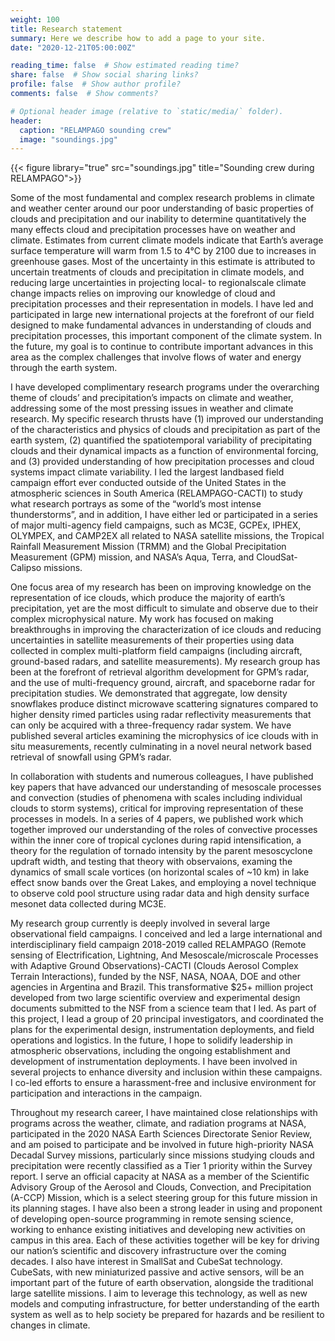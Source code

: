 ```yaml
---
weight: 100
title: Research statement
summary: Here we describe how to add a page to your site.
date: "2020-12-21T05:00:00Z"

reading_time: false  # Show estimated reading time?
share: false  # Show social sharing links?
profile: false  # Show author profile?
comments: false  # Show comments?

# Optional header image (relative to `static/media/` folder).
header:
  caption: "RELAMPAGO sounding crew"
  image: "soundings.jpg"
---
```


{{< figure library="true" src="soundings.jpg" title="Sounding crew during RELAMPAGO">}}

Some of the most fundamental and complex research problems in climate and weather center around our poor understanding of basic properties of clouds and precipitation and our inability to determine quantitatively the many effects cloud and precipitation processes have on weather and climate. Estimates from current climate models indicate that Earth’s average surface temperature will warm from 1.5 to 4°C by 2100 due to increases in greenhouse gases. Most of the uncertainty in this estimate is attributed to uncertain treatments of clouds and precipitation in climate models, and reducing large uncertainties in projecting local- to regionalscale climate change impacts relies on improving our knowledge of cloud and precipitation processes and their representation in models. I have led and participated in large new international projects at the forefront of our field designed to make fundamental advances in understanding of clouds and precipitation processes, this important component of the climate system.  In the future, my goal is to continue to contribute important advances in this area as the complex challenges that involve flows of water and energy through the earth system.

I have developed complimentary research programs under the overarching theme of clouds’ and precipitation’s impacts on climate and weather, addressing some of the most pressing issues in weather and climate research. My specific research thrusts have (1) improved our understanding of the characteristics and physics of clouds and precipitation as part of the earth system, (2) quantified the spatiotemporal variability of precipitating clouds and their dynamical impacts as a function of environmental forcing, and (3) provided understanding of how precipitation processes and cloud systems impact climate variability. I led the largest landbased field campaign effort ever conducted outside of the United States in the atmospheric sciences in South America (RELAMPAGO-CACTI) to study what research portrays as some of the “world’s most intense thunderstorms”, and in addition, I have either led or participated in a series of major multi-agency field campaigns, such as MC3E, GCPEx, IPHEX, OLYMPEX, and CAMP2EX all related to NASA satellite missions, the Tropical Rainfall Measurement Mission (TRMM) and the Global Precipitation Measurement (GPM) mission, and NASA’s Aqua, Terra, and CloudSat-Calipso missions.

One focus area of my research has been on improving knowledge on the representation of ice clouds, which produce the majority of earth’s precipitation, yet are the most difficult to simulate and observe due to their complex microphysical nature.  My work has focused on making breakthroughs in improving the characterization of ice clouds and reducing uncertainties in satellite measurements of their properties using data collected in complex multi-platform field campaigns (including aircraft, ground-based radars, and satellite measurements). My research group has been at the forefront of retrieval algorithm development for GPM’s radar, and the use of multi-frequency ground, aircraft, and spaceborne radar for precipitation studies.  We demonstrated that aggregate, low density snowflakes produce distinct microwave scattering signatures compared to higher density rimed particles using radar reflectivity measurements that can only be acquired with a three-frequency radar system.  We have published several articles examining the microphysics of ice clouds with in situ measurements, recently culminating in a novel neural network based retrieval of snowfall using GPM’s radar.

In collaboration with students and numerous colleagues, I have published key papers that have advanced our understanding of mesoscale processes and convection (studies of phenomena with scales including individual clouds to storm systems), critical for improving representation of these processes in models. In a series of 4 papers, we published work which together improved our understanding of the roles of convective processes within the inner core of tropical cyclones during rapid intensification, a theory for the regulation of tornado intensity by the parent mesoscyclone updraft width, and testing that theory with observaions, examing the dynamics of small scale vortices (on horizontal scales of ~10 km) in lake effect snow bands over the Great Lakes, and employing a novel technique to observe cold pool structure using radar data and high density surface mesonet data collected during MC3E.  

My research group currently is deeply involved in several large observational field campaigns. I conceived and led a large international and interdisciplinary field campaign 2018-2019 called RELAMPAGO (Remote sensing of Electrification, Lightning, And Mesoscale/microscale Processes with Adaptive Ground Observations)-CACTI (Clouds Aerosol Complex Terrain Interactions), funded by the NSF, NASA, NOAA, DOE and other agencies in Argentina and Brazil. This transformative $25+ million project developed from two large scientific overview and experimental design documents submitted to the NSF from a science team that I led.  As part of this project, I lead a group of 20 principal investigators, and coordinated the plans for the experimental design, instrumentation deployments, and field operations and logistics.  In the future, I hope to solidify leadership in atmospheric observations, including the ongoing establishment and development of instrumentation deployments.  I have been involved in several projects to enhance diversity and inclusion within these campaigns. I co-led efforts to ensure a harassment-free and inclusive environment for participation and interactions in the campaign.  

Throughout my research career, I have maintained close relationships with programs across the weather, climate, and radiation programs at NASA, participated in the 2020 NASA Earth Sciences Directorate Senior Review, and am poised to participate and be involved in future high-priority NASA Decadal Survey missions, particularly since missions studying clouds and precipitation were recently classified as a Tier 1 priority within the Survey report. I serve an official capacity at NASA as a member of the Scientific Advisory Group of the Aerosol and Clouds, Convection, and Precipitation (A-CCP) Mission, which is a select steering group for this future mission in its planning stages. I have also been a strong leader in using and proponent of developing open-source programming in remote sensing science, working to enhance existing initiatives and developing new activities on campus in this area. Each of these activities together will be key for driving our nation’s scientific and discovery infrastructure over the coming decades. I also have interest in SmallSat and CubeSat technology. CubeSats, with new miniaturized passive and active sensors, will be an important part of the future of earth observation, alongside the traditional large satellite missions. I aim to leverage this technology, as well as new models and computing infrastructure, for better understanding of the earth system as well as to help society be prepared for hazards and be resilient to changes in climate.
